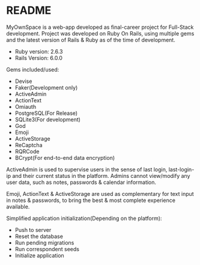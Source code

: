 # README

MyOwnSpace is a web-app developed as final-career project for Full-Stack development. Project was developed on Ruby On Rails, using multiple gems and the latest version of Rails & Ruby as of the time of development.

* Ruby version: 2.6.3
* Rails Version: 6.0.0

Gems included/used:
* Devise
* Faker(Development only)
* ActiveAdmin
* ActionText
* Omiauth
* PostgreSQL(For Release)
* SQLite3(For development)
* God
* Emoji
* ActiveStorage
* ReCaptcha
* RQRCode
* BCrypt(For end-to-end data encryption)

ActiveAdmin is used to supervise users in the sense of last login, last-login-ip and their current status in the platform. Admins cannot view/modify any user data, such as notes, passwords & calendar information.

Emoji, ActionText & ActiveStorage are used as complementary for text input in notes & passwords, to bring the best & most complete experience available.

Simplified application initialization(Depending on the platform):
* Push to server
* Reset the database
* Run pending migrations
* Run correspondent seeds
* Initialize application
